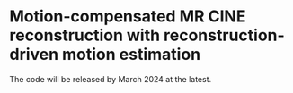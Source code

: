 # Motion-compensated MR CINE reconstruction with reconstruction-driven motion estimation
The code will be released by March 2024 at the latest.